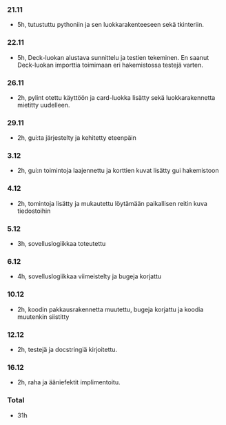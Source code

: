 ### 21.11
- 5h, tutustuttu pythoniin ja sen luokkarakenteeseen sekä tkinteriin.

### 22.11
- 5h, Deck-luokan alustava sunnittelu ja testien tekeminen. En saanut Deck-luokan importtia toimimaan eri hakemistossa testejä varten.

### 26.11
- 2h, pylint otettu käyttöön ja card-luokka lisätty sekä luokkarakennetta mietitty uudelleen.

### 29.11
- 2h, gui:ta järjestelty ja kehitetty eteenpäin

### 3.12
- 2h, gui:n toimintoja laajennettu ja korttien kuvat lisätty gui hakemistoon

### 4.12
- 2h, tomintoja lisätty ja mukautettu löytämään paikallisen reitin kuva tiedostoihin 

### 5.12
- 3h, sovelluslogiikkaa toteutettu

### 6.12
- 4h, sovelluslogiikkaa viimeistelty ja bugeja korjattu

### 10.12
- 2h, koodin pakkausrakennetta muutettu, bugeja korjattu ja koodia muutenkin siistitty

### 12.12
- 2h, testejä ja docstringiä kirjoitettu.

### 16.12
- 2h, raha ja ääniefektit implimentoitu.
### Total
- 31h
